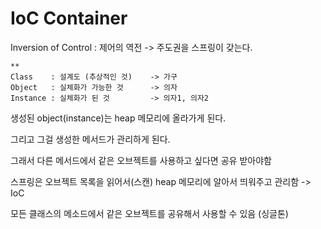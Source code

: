 # IoC Container

Inversion of Control : 제어의 역전 -> 주도권을 스프링이 갖는다.

~~~
**
Class    : 설계도 (추상적인 것)    -> 가구
Object   : 실체화가 가능한 것      -> 의자
Instance : 실체화가 된 것         -> 의자1, 의자2
~~~

생성된 object(instance)는 heap 메모리에 올라가게 된다.

그리고 그걸 생성한 메서드가 관리하게 된다.


그래서 다른 메서드에서 같은 오브젝트를 사용하고 싶다면 공유 받아야함

스프링은 오브젝트 목록을 읽어서(스캔) heap 메모리에 알아서 띄워주고 관리함 -> IoC

모든 클래스의 메소드에서 같은 오브젝트를 공유해서 사용할 수 있음 (싱글톤)
